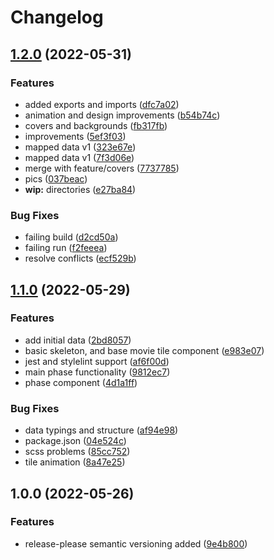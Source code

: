 # Changelog

## [1.2.0](https://github.com/ernestrudziec/universe-marathon/compare/v1.1.0...v1.2.0) (2022-05-31)


### Features

* added exports and imports ([dfc7a02](https://github.com/ernestrudziec/universe-marathon/commit/dfc7a02abe137641310405db08d4baf47863e4b2))
* animation and design improvements ([b54b74c](https://github.com/ernestrudziec/universe-marathon/commit/b54b74ca19a61704fda6d95728c98ceb4c33e44e))
* covers and backgrounds ([fb317fb](https://github.com/ernestrudziec/universe-marathon/commit/fb317fbd4348477937152f8eb5328d47506398c7))
* improvements ([5ef3f03](https://github.com/ernestrudziec/universe-marathon/commit/5ef3f0347aba7eb5614b6eb91f5725ecfa460c9b))
* mapped data v1 ([323e67e](https://github.com/ernestrudziec/universe-marathon/commit/323e67ec109a9b43f7037c2eb3c68629c9976107))
* mapped data v1 ([7f3d06e](https://github.com/ernestrudziec/universe-marathon/commit/7f3d06eb3993bbaebf7b09f0aad3b7385a4e1448))
* merge with feature/covers ([7737785](https://github.com/ernestrudziec/universe-marathon/commit/77377855dcd5ce110a52efb73e92bd1030e93e38))
* pics ([037beac](https://github.com/ernestrudziec/universe-marathon/commit/037beac31d961f552229675e2699420ec70b929c))
* **wip:** directories ([e27ba84](https://github.com/ernestrudziec/universe-marathon/commit/e27ba8460fa5fd7d6b186510da12dafd19797dea))


### Bug Fixes

* failing build ([d2cd50a](https://github.com/ernestrudziec/universe-marathon/commit/d2cd50a4cd38cede8f1555a0c88c8ac961d2be48))
* failing run ([f2feeea](https://github.com/ernestrudziec/universe-marathon/commit/f2feeea928336a2fcfd1195c0cf15cad44c06e34))
* resolve conflicts ([ecf529b](https://github.com/ernestrudziec/universe-marathon/commit/ecf529b2cb84e77d32f195a20413672ba4908de5))

## [1.1.0](https://github.com/ernestrudziec/universe-marathon/compare/v1.0.0...v1.1.0) (2022-05-29)


### Features

* add initial data ([2bd8057](https://github.com/ernestrudziec/universe-marathon/commit/2bd8057915c61a3e57b715ed4a46c34c4d3a5bc2))
* basic skeleton, and base movie tile component ([e983e07](https://github.com/ernestrudziec/universe-marathon/commit/e983e07f08960f95bc8efa062a784dc056455ded))
* jest and stylelint support ([af6f00d](https://github.com/ernestrudziec/universe-marathon/commit/af6f00d0b87488bf3f2accbd17e852178546517a))
* main phase functionality ([9812ec7](https://github.com/ernestrudziec/universe-marathon/commit/9812ec76ecad58a51d31359c75c6f55e2346540f))
* phase component ([4d1a1ff](https://github.com/ernestrudziec/universe-marathon/commit/4d1a1ff0edbca9497b8df2143127660f0a449833))


### Bug Fixes

* data typings and structure ([af94e98](https://github.com/ernestrudziec/universe-marathon/commit/af94e98b2a59b3856e6f40f68f7404638a04bbea))
* package.json ([04e524c](https://github.com/ernestrudziec/universe-marathon/commit/04e524cb7b09c5c9930ac6ab00729a97229fcf87))
* scss problems ([85cc752](https://github.com/ernestrudziec/universe-marathon/commit/85cc752d3261c86ee9950985d944de2f29745938))
* tile animation ([8a47e25](https://github.com/ernestrudziec/universe-marathon/commit/8a47e2595171195c8319880613898bf78d43f2f6))

## 1.0.0 (2022-05-26)


### Features

* release-please semantic versioning added ([9e4b800](https://github.com/ernestrudziec/universe-marathon/commit/9e4b800f28fcec3e07d6d6b7e3919f50797e37ab))
